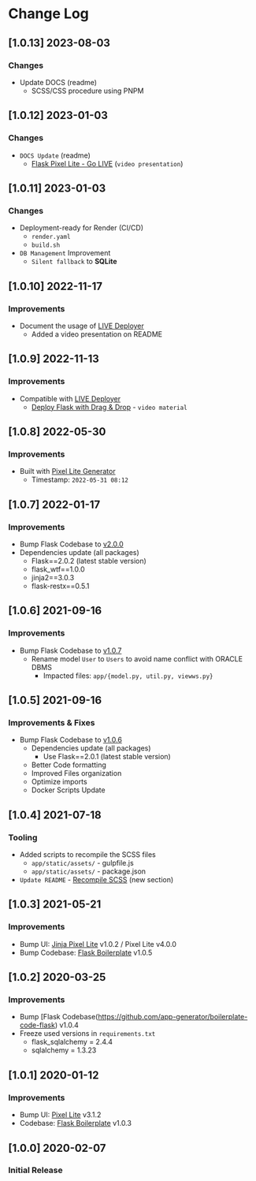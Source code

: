 # Change Log

## [1.0.13] 2023-08-03
### Changes

- Update DOCS (readme)
  - SCSS/CSS procedure using PNPM

## [1.0.12] 2023-01-03
### Changes

- `DOCS Update` (readme)
  - [Flask Pixel Lite - Go LIVE](https://www.youtube.com/watch?v=VuJ2mt3kTmc) (`video presentation`)

## [1.0.11] 2023-01-03
### Changes

- Deployment-ready for Render (CI/CD)
  - `render.yaml`
  - `build.sh`
- `DB Management` Improvement
  - `Silent fallback` to **SQLite**

## [1.0.10] 2022-11-17
### Improvements

- Document the usage of [LIVE Deployer](https://appseed.us/go-live/) 
  - Added a video presentation on README
  
## [1.0.9] 2022-11-13
### Improvements

- Compatible with [LIVE Deployer](https://appseed.us/go-live/)
  - [Deploy Flask with Drag & Drop](https://youtu.be/InVMfrzEwBQ) - `video material`

## [1.0.8] 2022-05-30
### Improvements

- Built with [Pixel Lite Generator](https://appseed.us/generator/pixel-bootstrap/)
  - Timestamp: `2022-05-31 08:12`

## [1.0.7] 2022-01-17
### Improvements

- Bump Flask Codebase to [v2.0.0](https://github.com/app-generator/boilerplate-code-flask/releases)
- Dependencies update (all packages) 
  - Flask==2.0.2 (latest stable version)
  - flask_wtf==1.0.0
  - jinja2==3.0.3
  - flask-restx==0.5.1

## [1.0.6] 2021-09-16
### Improvements

- Bump Flask Codebase to [v1.0.7](https://github.com/app-generator/boilerplate-code-flask/releases)
  - Rename model `User` to `Users` to avoid name conflict with ORACLE DBMS
    - Impacted files: `app/{model.py, util.py, viewws.py}`

## [1.0.5] 2021-09-16
### Improvements & Fixes

- Bump Flask Codebase to [v1.0.6](https://github.com/app-generator/boilerplate-code-flask/releases)
  - Dependencies update (all packages)
    - Use Flask==2.0.1 (latest stable version)
  - Better Code formatting
  - Improved Files organization
  - Optimize imports
  - Docker Scripts Update 

## [1.0.4] 2021-07-18
### Tooling

- Added scripts to recompile the SCSS files
    - `app/static/assets/` - gulpfile.js
    - `app/static/assets/` - package.json
- `Update README` - [Recompile SCSS](https://github.com/app-generator/flask-pixel-lite#recompile-css) (new section)

## [1.0.3] 2021-05-21
### Improvements

- Bump UI: [Jinja Pixel Lite](https://github.com/app-generator/jinja-pixel-lite) v1.0.2 / Pixel Lite v4.0.0
- Bump Codebase: [Flask Boilerplate](https://github.com/app-generator/boilerplate-code-flask) v1.0.5

## [1.0.2] 2020-03-25
### Improvements

- Bump [Flask Codebase(https://github.com/app-generator/boilerplate-code-flask) v1.0.4
- Freeze used versions in `requirements.txt`
    - flask_sqlalchemy = 2.4.4
    - sqlalchemy = 1.3.23

## [1.0.1] 2020-01-12
### Improvements

- Bump UI: [Pixel Lite](https://github.com/themesberg/pixel-bootstrap-ui-kit) v3.1.2
- Codebase: [Flask Boilerplate](https://github.com/app-generator/boilerplate-code-flask) v1.0.3

## [1.0.0] 2020-02-07
### Initial Release
